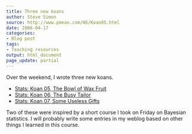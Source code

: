 ```yaml
---
title: Three new koans
author: Steve Simon
source: http://www.pmean.com/06/Koan05.html
date: 2006-04-17
categories:
- Blog post
tags:
- Teaching resources
output: html_document
page_update: partial
---
```


Over the weekend, I wrote three new koans.

-   [Stats: Koan 05, The Bowl of Wax Fruit](../koans/WaxFruit.asp)
-   [Stats: Koan 06, The Busy Tailor](../koans/BusyTailor.asp)
-   [Stats: Koan 07, Some Useless Gifts](../koans/UselessGifts.asp)

Two of these were inspired by a short course I took on Friday on
Bayesian statistics. I will probably write some entries in my weblog
based on other things I learned in this course.
